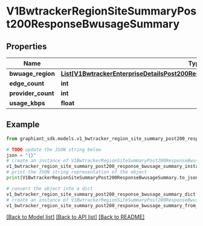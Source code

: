 # V1BwtrackerRegionSiteSummaryPost200ResponseBwusageSummary


## Properties

Name | Type | Description | Notes
------------ | ------------- | ------------- | -------------
**bwuage_region** | [**List[V1BwtrackerEnterpriseDetailsPost200ResponseBwusageDetailsBwusageRegionInner]**](V1BwtrackerEnterpriseDetailsPost200ResponseBwusageDetailsBwusageRegionInner.md) |  | [optional] 
**edge_count** | **int** |  | [optional] 
**provider_count** | **int** |  | [optional] 
**usage_kbps** | **float** |  | [optional] 

## Example

```python
from graphiant_sdk.models.v1_bwtracker_region_site_summary_post200_response_bwusage_summary import V1BwtrackerRegionSiteSummaryPost200ResponseBwusageSummary

# TODO update the JSON string below
json = "{}"
# create an instance of V1BwtrackerRegionSiteSummaryPost200ResponseBwusageSummary from a JSON string
v1_bwtracker_region_site_summary_post200_response_bwusage_summary_instance = V1BwtrackerRegionSiteSummaryPost200ResponseBwusageSummary.from_json(json)
# print the JSON string representation of the object
print(V1BwtrackerRegionSiteSummaryPost200ResponseBwusageSummary.to_json())

# convert the object into a dict
v1_bwtracker_region_site_summary_post200_response_bwusage_summary_dict = v1_bwtracker_region_site_summary_post200_response_bwusage_summary_instance.to_dict()
# create an instance of V1BwtrackerRegionSiteSummaryPost200ResponseBwusageSummary from a dict
v1_bwtracker_region_site_summary_post200_response_bwusage_summary_from_dict = V1BwtrackerRegionSiteSummaryPost200ResponseBwusageSummary.from_dict(v1_bwtracker_region_site_summary_post200_response_bwusage_summary_dict)
```
[[Back to Model list]](../README.md#documentation-for-models) [[Back to API list]](../README.md#documentation-for-api-endpoints) [[Back to README]](../README.md)


